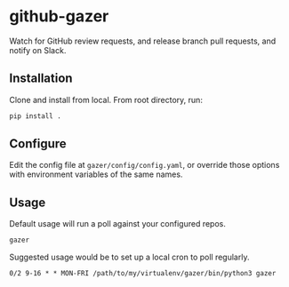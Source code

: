 # github-gazer

Watch for GitHub review requests, and release branch pull requests, and notify on Slack.

## Installation

Clone and install from local.  From root directory, run:  

```bash
pip install .
```

## Configure

Edit the config file at `gazer/config/config.yaml`, or override those options with environment variables of the same names.

## Usage

Default usage will run a poll against your configured repos.  

```bash
gazer
```

Suggested usage would be to set up a local cron to poll regularly.

```cron
0/2 9-16 * * MON-FRI /path/to/my/virtualenv/gazer/bin/python3 gazer
```
